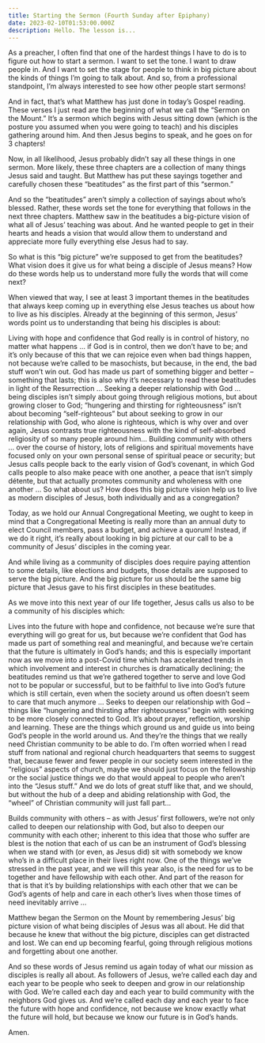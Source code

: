 ```yaml
---
title: Starting the Sermon (Fourth Sunday after Epiphany)
date: 2023-02-10T01:53:00.000Z
description: Hello. The lesson is...
---
```


As a preacher, I often find that one of the hardest things I have to do is to figure out how to start a sermon. I want to set the tone. I want to draw people in. And I want to set the stage for people to think in big picture about the kinds of things I’m going to talk about. And so, from a professional standpoint, I’m always interested to see how other people start sermons!

And in fact, that’s what Matthew has just done in today’s Gospel reading. These verses I just read are the beginning of what we call the “Sermon on the Mount.” It’s a sermon which begins with Jesus sitting down (which is the posture you assumed when you were going to teach) and his disciples gathering around him. And then Jesus begins to speak, and he goes on for 3 chapters!

Now, in all likelihood, Jesus probably didn’t say all these things in one sermon. More likely, these three chapters are a collection of many things Jesus said and taught. But Matthew has put these sayings together and carefully chosen these “beatitudes” as the first part of this “sermon.”

And so the “beatitudes” aren’t simply a collection of sayings about who’s blessed. Rather, these words set the tone for everything that follows in the next three chapters. Matthew saw in the beatitudes a big-picture vision of what all of Jesus’ teaching was about. And he wanted people to get in their hearts and heads a vision that would allow them to understand and appreciate more fully everything else Jesus had to say.

So what is this “big picture” we’re supposed to get from the beatitudes?  What vision does it give us for what being a disciple of Jesus means?  How do these words help us to understand more fully the words that will come next?

When viewed that way, I see at least 3 important themes in the beatitudes that always keep coming up in everything else Jesus teaches us about how to live as his disciples. Already at the beginning of this sermon, Jesus’ words point us to understanding that being his disciples is about:

Living with hope and confidence that God really is in control of history, no matter what happens … if God is in control, then we don’t have to be; and it’s only because of this that we can rejoice even when bad things happen, not because we’re called to be masochists, but because, in the end, the bad stuff won’t win out. God has made us part of something bigger and better – something that lasts; this is also why it’s necessary to read these beatitudes in light of the Resurrection …
Seeking a deeper relationship with God … being disciples isn’t simply about going through religious motions, but about growing closer to God; “hungering and thirsting for righteousness” isn’t about becoming “self-righteous” but about seeking to grow in our relationship with God, who alone is righteous, which is why over and over again, Jesus contrasts true righteousness with the kind of self-absorbed religiosity of so many people around him…
Building community with others … over the course of history, lots of religions and spiritual movements have focused only on your own personal sense of spiritual peace or security; but Jesus calls people back to the early vision of God’s covenant, in which God calls people to also make peace with one another, a peace that isn’t simply détente, but that actually promotes community and wholeness with one another …
So what about us?  How does this big picture vision help us to live as modern disciples of Jesus, both individually and as a congregation?

Today, as we hold our Annual Congregational Meeting, we ought to keep in mind that a Congregational Meeting is really more than an annual duty to elect Council members, pass a budget, and achieve a quorum! Instead, if we do it right, it’s really about looking in big picture at our call to be a community of Jesus’ disciples in the coming year.

And while living as a community of disciples does require paying attention to some details, like elections and budgets, those details are supposed to serve the big picture. And the big picture for us should be the same big picture that Jesus gave to his first disciples in these beatitudes.

As we move into this next year of our life together, Jesus calls us also to be a community of his disciples which:

Lives into the future with hope and confidence, not because we’re sure that everything will go great for us, but because we’re confident that God has made us part of something real and meaningful, and because we’re certain that the future is ultimately in God’s hands; and this is especially important now as we move into a post-Covid time which has accelerated trends in which involvement and interest in churches is dramatically declining; the beatitudes remind us that we’re gathered together to serve and love God not to be popular or successful, but to be faithful to live into God’s future which is still certain, even when the society around us often doesn’t seem to care that much anymore …
Seeks to deepen our relationship with God – things like “hungering and thirsting after righteousness” begin with seeking to be more closely connected to God. It’s about prayer, reflection, worship and learning.  These are the things which ground us and guide us into being God’s people in the world around us. And they’re the things that we really need Christian community to be able to do. I’m often worried when I read stuff from national and regional church headquarters that seems to suggest that, because fewer and fewer people in our society seem interested in the “religious” aspects of church, maybe we should just focus on the fellowship or the social justice things we do that would appeal to people who aren’t into the “Jesus stuff.” And we do lots of great stuff like that, and we should, but without the hub of a deep and abiding relationship with God, the “wheel” of Christian community will just fall part…

Builds community with others – as with Jesus’ first followers, we’re not only called to deepen our relationship with God, but also to deepen our community with each other; inherent to this idea that those who suffer are blest is the notion that each of us can be an instrument of God’s blessing when we stand with (or even, as Jesus did) sit with somebody we know who’s in a difficult place in their lives right now. One of the things we’ve stressed in the past year, and we will this year also, is the need for us to be together and have fellowship with each other. And part of the reason for that is that it’s by building relationships with each other that we can be God’s agents of help and care in each other’s lives when those times of need inevitably arrive …

Matthew began the Sermon on the Mount by remembering Jesus’ big picture vision of what being disciples of Jesus was all about.  He did that because he knew that without the big picture, disciples can get distracted and lost. We can end up becoming fearful, going through religious motions and forgetting about one another. 

And so these words of Jesus remind us again today of what our mission as disciples is really all about. As followers of Jesus, we’re called each day and each year to be people who seek to deepen and grow in our relationship with God.  We’re called each day and each year to build community with the neighbors God gives us. And we’re called each day and each year to face the future with hope and confidence, not because we know exactly what the future will hold, but because we know our future is in God’s hands.

Amen.